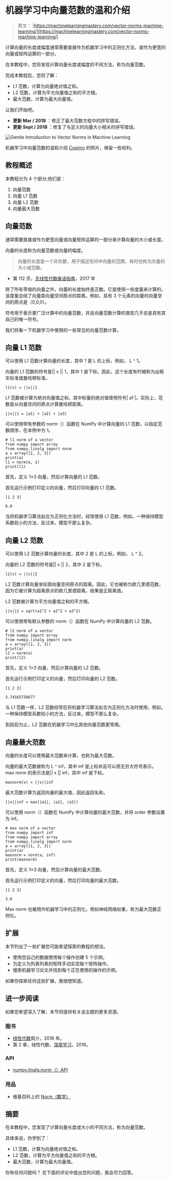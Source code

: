 # 机器学习中向量范数的温和介绍

> 原文： [https://machinelearningmastery.com/vector-norms-machine-learning/](https://machinelearningmastery.com/vector-norms-machine-learning/)

计算向量的长度或幅度通常需要直接作为机器学习中的正则化方法，或作为更宽的向量或矩阵运算的一部分。

在本教程中，您将发现计算向量长度或幅度的不同方法，称为向量范数。

完成本教程后，您将了解：

*   L1 范数，计算为向量绝对值之和。
*   L2 范数，计算为平方向量值之和的平方根。
*   最大范数，计算为最大向量值。

让我们开始吧。

*   **更新 Mar / 2018** ：修正了最大范数方程中的拼写错误。
*   **更新 Sept / 2018** ：修复了与定义的向量大小相关的拼写错误。

![Gentle Introduction to Vector Norms in Machine Learning](img/e4a4a58243578310240b1d079ff99795.jpg)

机器学习中向量范数的温和介绍
[Cosimo](https://www.flickr.com/photos/22932473@N04/4902494396/) 的照片，保留一些权利。

## 教程概述

本教程分为 4 个部分;他们是：

1.  向量范数
2.  向量 L1 范数
3.  向量 L2 范数
4.  向量最大范数

## 向量范数

通常需要直接或作为更宽向量或向量矩阵运算的一部分来计算向量的大小或长度。

向量的长度称为向量范数或向量的幅度。

> 向量的长度是一个非负数，用于描述空间中向量的范围，有时也称为向量的大小或范数。

- 第 112 页，[无线性代数废话指南](http://amzn.to/2k76D4C)，2017 年

除了所有零值的向量之外，向量的长度始终是正数。它是使用一些度量来计算的，该度量总结了向量距向量空间原点的距离。例如，具有 3 个元素的向量的向量空间的原点是（0,0,0）。

符号用于表示更广泛计算中的向量范数，并且向量范数计算的类型几乎总是具有其自己的唯一符号。

我们将看一下机器学习中使用的一些常见的向量范数计算。

## 向量 L1 范数

可以使用 L1 范数计算向量的长度，其中 1 是 L 的上标，例如， L ^ 1。

向量的 L1 范数的符号是​​|| v || 1，其中 1 是下标。因此，这个长度有时被称为出租车标准或曼哈顿标准。

```
l1(v) = ||v||1
```

L1 范数被计算为绝对向量值之和，其中标量的绝对值使用符号| a1 |。实际上，范数是从向量空间的原点计算曼哈顿距离。

```
||v||1 = |a1| + |a2| + |a3|
```

可以使用带有参数的 norm（）函数在 NumPy 中计算向量的 L1 范数，以指定范数顺序，在本例中为 1。

```
# l1 norm of a vector
from numpy import array
from numpy.linalg import norm
a = array([1, 2, 3])
print(a)
l1 = norm(a, 1)
print(l1)
```

首先，定义 1×3 向量，然后计算向量的 L1 范数。

首先运行示例打印定义的向量，然后打印向量的 L1 范数。

```
[1 2 3]

6.0
```

当将机器学习算法拟合为正则化方法时，经常使用 L1 范数，例如，一种保持模型系数较小的方法，反过来，模型不那么复杂。

## 向量 L2 范数

可以使用 L2 范数计算向量的长度，其中 2 是 L 的上标，例如， L ^ 2。

向量的 L2 范数的符号是​​|| v || 2，其中 2 是下标。

```
l2(v) = ||v||2
```

L2 范数计算向量坐标距向量空间原点的距离。因此，它也被称为欧几里德范数，因为它被计算为距离原点的欧几里德距离。结果是正距离值。

L2 范数被计算为平方向量值之和的平方根。

```
||v||2 = sqrt(a1^2 + a2^2 + a3^2)
```

可以使用带有默认参数的 norm（）函数在 NumPy 中计算向量的 L2 范数。

```
# l2 norm of a vector
from numpy import array
from numpy.linalg import norm
a = array([1, 2, 3])
print(a)
l2 = norm(a)
print(l2)
```

首先，定义 1×3 向量，然后计算向量的 L2 范数。

首先运行示例打印定义的向量，然后打印向量的 L2 范数。

```
[1 2 3]

3.74165738677
```

与 L1 范数一样，L2 范数经常在将机器学习算法拟合为正则化方法时使用，例如，一种保持模型系数较小的方法，反过来，模型不那么复杂。

到目前为止，L2 范数在机器学习中比其他向量范数更常用。

## 向量最大范数

向量的长度可以使用最大范数来计算，也称为最大范数。

向量的最大范数被称为 L ^ inf，其中 inf 是上标并且可以用无穷大符号表示。 max norm 的表示法是|| x || inf，其中 inf 是下标。

```
maxnorm(v) = ||v||inf
```

最大范数计算为返回向量的最大值，因此返回名称。

```
||v||inf = max(|a1|, |a2|, |a3|)
```

可以使用 norm（）函数在 NumPy 中计算向量的最大范数，并将 order 参数设置为 inf。

```
# max norm of a vector
from numpy import inf
from numpy import array
from numpy.linalg import norm
a = array([1, 2, 3])
print(a)
maxnorm = norm(a, inf)
print(maxnorm)
```

首先，定义 1×3 向量，然后计算向量的最大范数。

首先运行示例打印定义的向量，然后打印向量的最大范数。

```
[1 2 3]

3.0
```

Max norm 也被用作机器学习中的正则化，例如神经网络权重，称为最大范数正则化。

## 扩展

本节列出了一些扩展您可能希望探索的教程的想法。

*   使用您自己的数据使用每个操作创建 5 个示例。
*   为定义为列表列表的矩阵手动实现每个矩阵操作。
*   搜索机器学习论文并找到每个正在使用的操作的示例。

如果你探索任何这些扩展，我很想知道。

## 进一步阅读

如果您希望深入了解，本节将提供有关该主题的更多资源。

### 图书

*   [线性代数](http://amzn.to/2j2J0g4)简介，2016 年。
*   第 2 章，线性代数，[深度学习](http://amzn.to/2j4oKuP)，2016。

### API

*   [numpy.linalg.norm（）API](https://docs.scipy.org/doc/numpy-1.13.0/reference/generated/numpy.linalg.norm.html)

### 用品

*   维基百科上的 [Norm（数学）](https://en.wikipedia.org/wiki/Norm_(mathematics))

## 摘要

在本教程中，您发现了计算向量长度或大小的不同方法，称为向量范数。

具体来说，你学到了：

*   L1 范数，计算为向量绝对值之和。
*   L2 范数，计算为平方向量值之和的平方根。
*   最大范数，计算为最大向量值。

你有任何问题吗？
在下面的评论中提出您的问题，我会尽力回答。